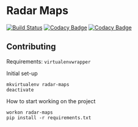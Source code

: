# Radar Maps

[![Build Status](https://travis-ci.org/taciogt/radar-maps.svg?branch=master)](https://travis-ci.org/taciogt/radar-maps)
[![Codacy Badge](https://api.codacy.com/project/badge/Grade/4c9f813d38294bfcb2ad2429318de1a3)](https://www.codacy.com/app/taciogt/radar-maps?utm_source=github.com&amp;utm_medium=referral&amp;utm_content=taciogt/radar-maps&amp;utm_campaign=Badge_Grade)
[![Codacy Badge](https://api.codacy.com/project/badge/Coverage/4c9f813d38294bfcb2ad2429318de1a3)](https://www.codacy.com/app/taciogt/radar-maps?utm_source=github.com&utm_medium=referral&utm_content=taciogt/radar-maps&utm_campaign=Badge_Coverage)

## Contributing

Requirements: `virtualenvwrapper`

Initial set-up
```
mkvirtualenv radar-maps
deactivate
```

How to start working on the project
```shell
workon radar-maps
pip install -r requirements.txt
```